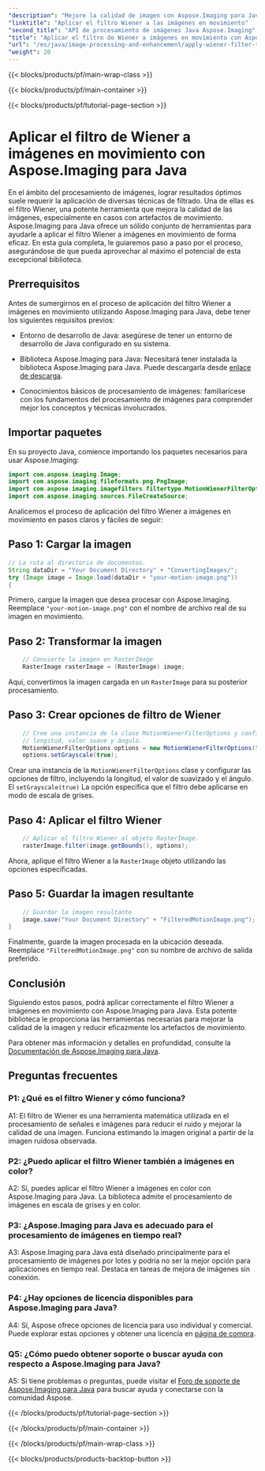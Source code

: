```yaml
---
"description": "Mejore la calidad de imagen con Aspose.Imaging para Java. Aprenda a aplicar el filtro Wiener a imágenes en movimiento paso a paso. Optimice el procesamiento de imágenes."
"linktitle": "Aplicar el filtro Wiener a las imágenes en movimiento"
"second_title": "API de procesamiento de imágenes Java Aspose.Imaging"
"title": "Aplicar el filtro de Wiener a imágenes en movimiento con Aspose.Imaging para Java"
"url": "/es/java/image-processing-and-enhancement/apply-wiener-filter-to-motion-images/"
"weight": 20
---
```


{{< blocks/products/pf/main-wrap-class >}}

{{< blocks/products/pf/main-container >}}

{{< blocks/products/pf/tutorial-page-section >}}

# Aplicar el filtro de Wiener a imágenes en movimiento con Aspose.Imaging para Java


En el ámbito del procesamiento de imágenes, lograr resultados óptimos suele requerir la aplicación de diversas técnicas de filtrado. Una de ellas es el filtro Wiener, una potente herramienta que mejora la calidad de las imágenes, especialmente en casos con artefactos de movimiento. Aspose.Imaging para Java ofrece un sólido conjunto de herramientas para ayudarle a aplicar el filtro Wiener a imágenes en movimiento de forma eficaz. En esta guía completa, le guiaremos paso a paso por el proceso, asegurándose de que pueda aprovechar al máximo el potencial de esta excepcional biblioteca.

## Prerrequisitos

Antes de sumergirnos en el proceso de aplicación del filtro Wiener a imágenes en movimiento utilizando Aspose.Imaging para Java, debe tener los siguientes requisitos previos:

- Entorno de desarrollo de Java: asegúrese de tener un entorno de desarrollo de Java configurado en su sistema.

- Biblioteca Aspose.Imaging para Java: Necesitará tener instalada la biblioteca Aspose.Imaging para Java. Puede descargarla desde [enlace de descarga](https://releases.aspose.com/imaging/java/).

- Conocimientos básicos de procesamiento de imágenes: familiarícese con los fundamentos del procesamiento de imágenes para comprender mejor los conceptos y técnicas involucrados.

## Importar paquetes

En su proyecto Java, comience importando los paquetes necesarios para usar Aspose.Imaging:

```java
import com.aspose.imaging.Image;
import com.aspose.imaging.fileformats.png.PngImage;
import com.aspose.imaging.imagefilters.filtertype.MotionWienerFilterOptions;
import com.aspose.imaging.sources.FileCreateSource;
```

Analicemos el proceso de aplicación del filtro Wiener a imágenes en movimiento en pasos claros y fáciles de seguir:

## Paso 1: Cargar la imagen

```java
// La ruta al directorio de documentos.
String dataDir = "Your Document Directory" + "ConvertingImages/";
try (Image image = Image.load(dataDir + "your-motion-image.png"))
{
```

Primero, cargue la imagen que desea procesar con Aspose.Imaging. Reemplace `"your-motion-image.png"` con el nombre de archivo real de su imagen en movimiento.

## Paso 2: Transformar la imagen

```java
    // Convierte la imagen en RasterImage
    RasterImage rasterImage = (RasterImage) image;
```

Aquí, convertimos la imagen cargada en un `RasterImage` para su posterior procesamiento.

## Paso 3: Crear opciones de filtro de Wiener

```java
    // Cree una instancia de la clase MotionWienerFilterOptions y configure el
    // longitud, valor suave y ángulo.
    MotionWienerFilterOptions options = new MotionWienerFilterOptions(50, 9, 90);
    options.setGrayscale(true);
```

Crear una instancia de la `MotionWienerFilterOptions` clase y configurar las opciones de filtro, incluyendo la longitud, el valor de suavizado y el ángulo. El `setGrayscale(true)` La opción especifica que el filtro debe aplicarse en modo de escala de grises.

## Paso 4: Aplicar el filtro Wiener

```java
    // Aplicar el filtro Wiener al objeto RasterImage.
    rasterImage.filter(image.getBounds(), options);
```

Ahora, aplique el filtro Wiener a la `RasterImage` objeto utilizando las opciones especificadas.

## Paso 5: Guardar la imagen resultante

```java
    // Guardar la imagen resultante
    image.save("Your Document Directory" + "FilteredMotionImage.png");
}
```

Finalmente, guarde la imagen procesada en la ubicación deseada. Reemplace `"FilteredMotionImage.png"` con su nombre de archivo de salida preferido.

## Conclusión

Siguiendo estos pasos, podrá aplicar correctamente el filtro Wiener a imágenes en movimiento con Aspose.Imaging para Java. Esta potente biblioteca le proporciona las herramientas necesarias para mejorar la calidad de la imagen y reducir eficazmente los artefactos de movimiento.

Para obtener más información y detalles en profundidad, consulte la [Documentación de Aspose.Imaging para Java](https://reference.aspose.com/imaging/java/).

## Preguntas frecuentes

### P1: ¿Qué es el filtro Wiener y cómo funciona?

A1: El filtro de Wiener es una herramienta matemática utilizada en el procesamiento de señales e imágenes para reducir el ruido y mejorar la calidad de una imagen. Funciona estimando la imagen original a partir de la imagen ruidosa observada.

### P2: ¿Puedo aplicar el filtro Wiener también a imágenes en color?

A2: Sí, puedes aplicar el filtro Wiener a imágenes en color con Aspose.Imaging para Java. La biblioteca admite el procesamiento de imágenes en escala de grises y en color.

### P3: ¿Aspose.Imaging para Java es adecuado para el procesamiento de imágenes en tiempo real?

A3: Aspose.Imaging para Java está diseñado principalmente para el procesamiento de imágenes por lotes y podría no ser la mejor opción para aplicaciones en tiempo real. Destaca en tareas de mejora de imágenes sin conexión.

### P4: ¿Hay opciones de licencia disponibles para Aspose.Imaging para Java?

A4: Sí, Aspose ofrece opciones de licencia para uso individual y comercial. Puede explorar estas opciones y obtener una licencia en [página de compra](https://purchase.aspose.com/buy).

### Q5: ¿Cómo puedo obtener soporte o buscar ayuda con respecto a Aspose.Imaging para Java?

A5: Si tiene problemas o preguntas, puede visitar el [Foro de soporte de Aspose.Imaging para Java](https://forum.aspose.com/) para buscar ayuda y conectarse con la comunidad Aspose.

{{< /blocks/products/pf/tutorial-page-section >}}

{{< /blocks/products/pf/main-container >}}

{{< /blocks/products/pf/main-wrap-class >}}

{{< blocks/products/products-backtop-button >}}
